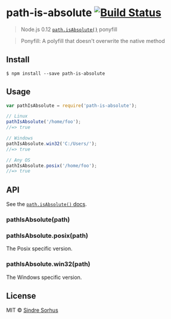 # path-is-absolute [![Build Status](https://travis-ci.org/sindresorhus/path-is-absolute.svg?branch=master)](https://travis-ci.org/sindresorhus/path-is-absolute)

> Node.js 0.12 [`path.isAbsolute()`](http://nodejs.org/api/path.html#path_path_isabsolute_path) ponyfill

> Ponyfill: A polyfill that doesn't overwrite the native method


## Install

```
$ npm install --save path-is-absolute
```


## Usage

```js
var pathIsAbsolute = require('path-is-absolute');

// Linux
pathIsAbsolute('/home/foo');
//=> true

// Windows
pathIsAbsolute.win32('C:/Users/');
//=> true

// Any OS
pathIsAbsolute.posix('/home/foo');
//=> true
```


## API

See the [`path.isAbsolute()` docs](http://nodejs.org/api/path.html#path_path_isabsolute_path).

### pathIsAbsolute(path)

### pathIsAbsolute.posix(path)

The Posix specific version.

### pathIsAbsolute.win32(path)

The Windows specific version.


## License

MIT © [Sindre Sorhus](http://sindresorhus.com)
